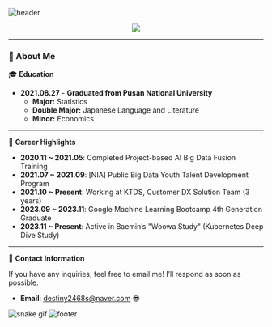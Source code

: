 ![header](https://capsule-render.vercel.app/api?type=waving&color=gradient&height=200&section=header&text=The%20journey%20is%20the%20reward&fontSize=30&animation=fadeIn&customColorList=2)

<p align="center">
  <a href="https://skillicons.dev">
    <img src="https://skillicons.dev/icons?i=kubernetes,docker,terraform,aws,azure,github,gitlab,jenkins,kafka,postgres,python,fastapi,nextjs,react,ts&perline=5" />
  </a>
</p>

---

### 🚀 About Me

🎓 **Education**

- **2021.08.27** - **Graduated from Pusan National University**
  - **Major:** Statistics
  - **Double Major:** Japanese Language and Literature
  - **Minor:** Economics

---
🌱 **Career Highlights**

- **2020.11 ~ 2021.05**: Completed Project-based AI Big Data Fusion Training
- **2021.07 ~ 2021.09**: [NIA] Public Big Data Youth Talent Development Program
- **2021.10 ~ Present**: Working at KTDS, Customer DX Solution Team (3 years)
- **2023.09 ~ 2023.11**: Google Machine Learning Bootcamp 4th Generation Graduate
- **2023.11 ~ Present**: Active in Baemin’s "Woowa Study" (Kubernetes Deep Dive Study)

---
📧 **Contact Information**

If you have any inquiries, feel free to email me! I’ll respond as soon as possible.

- **Email**: destiny2468s@naver.com 😎

![snake gif](https://github.com/yuchan509/yuchan509/blob/output/github-contribution-grid-snake.gif)
![footer](https://capsule-render.vercel.app/api?type=waving&color=gradient&height=200&section=footer&customColorList=2)
